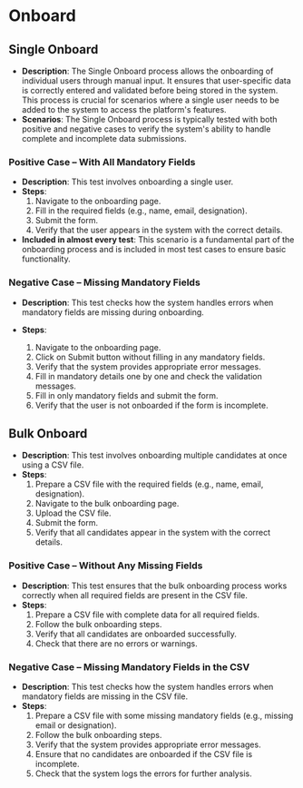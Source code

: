 # Onboard

## Single Onboard

- **Description**: The Single Onboard process allows the onboarding of individual users through manual input. It ensures that user-specific data is correctly entered and validated before being stored in the system. This process is crucial for scenarios where a single user needs to be added to the system to access the platform's features.
- **Scenarios**: The Single Onboard process is typically tested with both positive and negative cases to verify the system's ability to handle complete and incomplete data submissions.

### Positive Case – With All Mandatory Fields

- **Description**: This test involves onboarding a single user.
- **Steps**:
    1. Navigate to the onboarding page.
    2. Fill in the required fields (e.g., name, email, designation).
    3. Submit the form.
    4. Verify that the user appears in the system with the correct details.
- **Included in almost every test**: This scenario is a fundamental part of the onboarding process and is included in most test cases to ensure basic functionality.

### Negative Case – Missing Mandatory Fields

- **Description**: This test checks how the system handles errors when mandatory fields are missing during onboarding.

- **Steps**:
    1. Navigate to the onboarding page.
    2. Click on Submit button without filling in any mandatory fields.
    3. Verify that the system provides appropriate error messages.
    4. Fill in mandatory details one by one and check the validation messages.
    5. Fill in only mandatory fields and submit the form.
    6. Verify that the user is not onboarded if the form is incomplete.

## Bulk Onboard
- **Description**: This test involves onboarding multiple candidates at once using a CSV file.
- **Steps**:
    1. Prepare a CSV file with the required fields (e.g., name, email, designation).
    2. Navigate to the bulk onboarding page.
    3. Upload the CSV file.
    4. Submit the form.
    5. Verify that all candidates appear in the system with the correct details.

### Positive Case – Without Any Missing Fields
- **Description**: This test ensures that the bulk onboarding process works correctly when all required fields are present in the CSV file.
- **Steps**:
    1. Prepare a CSV file with complete data for all required fields.
    2. Follow the bulk onboarding steps.
    3. Verify that all candidates are onboarded successfully.
    4. Check that there are no errors or warnings.

### Negative Case – Missing Mandatory Fields in the CSV
- **Description**: This test checks how the system handles errors when mandatory fields are missing in the CSV file.
- **Steps**:
    1. Prepare a CSV file with some missing mandatory fields (e.g., missing email or designation).
    2. Follow the bulk onboarding steps.
    3. Verify that the system provides appropriate error messages.
    4. Ensure that no candidates are onboarded if the CSV file is incomplete.
    5. Check that the system logs the errors for further analysis.
